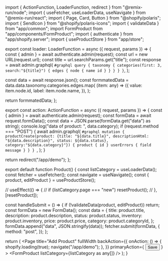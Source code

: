 import { ActionFunction, LoaderFunction, redirect } from "@remix-run/node";
import { useFetcher, useLoaderData, useNavigate } from "@remix-run/react";
import { Page, Card, Button } from "@shopify/polaris";
import { SendIcon } from "@shopify/polaris-icons";
import { validateData } from "app/common";
import FormProduct from "app/components/FormProduct";
import { authenticate } from "app/shopify.server";
import { useProductStore } from "app/store";

export const loader: LoaderFunction = async ({ request, params }) => {
  const { admin } = await authenticate.admin(request);
  const url = new URL(request.url);
  const title = url.searchParams.get("title");
  const response = await admin.graphql(
    `#graphql
    query {
  taxonomy {
    categories(first: 3, search:"${title}") {
      edges {
        node {
          name
          id
        }
      }
    }
  }
}`,
  );

  const data = await response.json();
  const formmatedData = data.data.taxonomy.categories.edges.map(
    (item: any) => ({
      value: item.node.id,
      label: item.node.name,
    }),
  );

  return formmatedData;
};

export const action: ActionFunction = async ({ request, params }) => {
  const { admin } = await authenticate.admin(request);
  const formData = await request.formData();
  const data = JSON.parse(formData.get("data") as string);
  console.log("data of product: ", data.category);
  if (request.method === "POST") {
    await admin.graphql(
      `#graphql
        mutation {
    productCreate(product: {title: "${data.title}", descriptionHtml: "${data.description}", status: ${data.status}, category:"${data.category}"}) {
      product {
        id
      }
      userErrors {
        field
        message
      }
    }
  }
        `,
    );
  }

  return redirect("/app/demo");
};

export default function Product() {
  const listCategory = useLoaderData<typeof loader>();
  const fetcher = useFetcher();
  const navigate = useNavigate();
  const { product, editProduct } = useProductStore();

  // useEffect(() => {
  //   if (listCategory.page === "new") resetProduct();
  // }, [resetProduct]);

  const handleSubmit = () => {
    if (!validateData(product, editProduct)) return;
    const formData = new FormData();
    const data = {
      title: product.title,
      description: product.description,
      status: product.status,
      inventory: product.inventory,
      price: product.price,
      category: product.categoryId,
    };
    formData.append("data", JSON.stringify(data));
    fetcher.submit(formData, {
      method: "post",
    });
  };

  return (
    <Page
      title="Add Product"
      fullWidth
      backAction={{
        onAction: () => {
          shopify.loading(true);
          navigate("/app/demo");
        },
      }}
      primaryAction={
        <Button icon={SendIcon} variant="primary" onClick={handleSubmit}>
          Save
        </Button>
      }
    >
      <Card background="bg-surface" padding="600">
        <FormProduct listCategory={listCategory as any[]} />
      </Card>
    </Page>
  );
}
